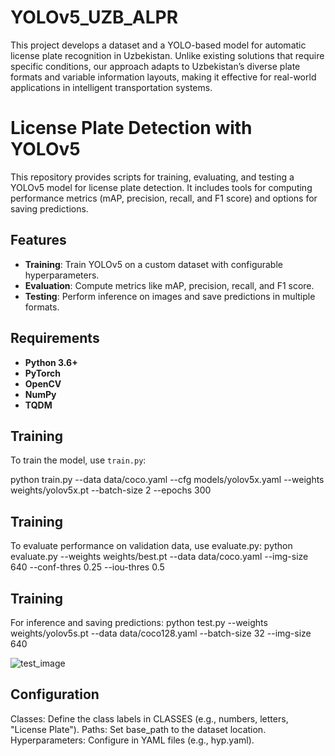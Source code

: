 # YOLOv5_UZB_ALPR

This project develops a dataset and a YOLO-based model for automatic license plate recognition in Uzbekistan. Unlike existing solutions that require specific conditions, our approach adapts to Uzbekistan’s diverse plate formats and variable information layouts, making it effective for real-world applications in intelligent transportation systems.

# License Plate Detection with YOLOv5

This repository provides scripts for training, evaluating, and testing a YOLOv5 model for license plate detection. It includes tools for computing performance metrics (mAP, precision, recall, and F1 score) and options for saving predictions.

## Features
- **Training**: Train YOLOv5 on a custom dataset with configurable hyperparameters.
- **Evaluation**: Compute metrics like mAP, precision, recall, and F1 score.
- **Testing**: Perform inference on images and save predictions in multiple formats.

## Requirements

- **Python 3.6+**
- **PyTorch**
- **OpenCV**
- **NumPy**
- **TQDM**


## Training
To train the model, use `train.py`:

python train.py --data data/coco.yaml --cfg models/yolov5x.yaml --weights weights/yolov5x.pt --batch-size 2 --epochs 300

## Training
To evaluate performance on validation data, use evaluate.py:
python evaluate.py --weights weights/best.pt --data data/coco.yaml --img-size 640 --conf-thres 0.25 --iou-thres 0.5

## Training
For inference and saving predictions:
python test.py --weights weights/yolov5s.pt --data data/coco128.yaml --batch-size 32 --img-size 640

![test_image](img.png)


## Configuration
Classes: Define the class labels in CLASSES (e.g., numbers, letters, "License Plate").
Paths: Set base_path to the dataset location.
Hyperparameters: Configure in YAML files (e.g., hyp.yaml).
